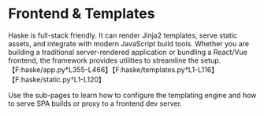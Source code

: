 # Frontend & Templates

Haske is full-stack friendly. It can render Jinja2 templates, serve static assets, and integrate with modern JavaScript build tools. Whether you are building a traditional server-rendered application or bundling a React/Vue frontend, the framework provides utilities to streamline the setup.【F:haske/app.py†L355-L466】【F:haske/templates.py†L1-L116】【F:haske/static.py†L1-L120】

Use the sub-pages to learn how to configure the templating engine and how to serve SPA builds or proxy to a frontend dev server.

